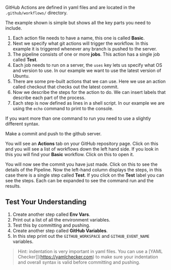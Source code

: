 GitHub Actions are defined in yaml files and are located in the `.github/workflows/` directory.

The example shown is simple but shows all the key parts you need to include.

1. Each action file needs to have a name, this one is called **Basic**.
2. Next we specify what git actions will trigger the workflow. In this example it is triggered whenever any branch is pushed to the server.
3. The pipeline consists of one or more **jobs**. This action has a single job called **Test**.
4. Each job needs to run on a server, the `uses` key lets us specify what OS and version to use. In our example we want to use the latest version of Ubuntu.
5. There are some pre-built actions that we can use. Here we use an action called checkout that checks out the latest commit.
6. Now we describe the steps for the action to do. We can insert labels that describe each part of the process.
7. Each step is now defined as lines in a shell script. In our example we are using the `echo` command to print to the console.

If you want more than one command to run you need to use a slightly different syntax.

Make a commit and push to the github server.

You will see an **Actions** tab on your GitHub repository page. Click on this and you will see a list of workflows down the left hand side. If you look in this you will find your **Basic** workflow. Click on this to open it.

You will now see the commit you have just made. Click on this to see the details of the Pipeline. Now the left-hand column displays the steps, in this case there is a single step called **Test**. If you click on the **Test** label you can see the steps. Each can be expanded to see the command run and the results.

## Test Your Understanding

1. Create another step called **Env Vars**.
2. Print out a list of all the environment variables.
3. Test this by committing and pushing.
4. Create another step called **GitHub Variables**.
5. In this step print out the `GITHUB_WORKSPACE` and `GITHUB_EVENT_NAME` variables.

> Hint: indentation is very important in yaml files. You can use a [YAML Checker]](https://yamlchecker.com) to make sure your indentation and overall syntax is valid before committing and pushing.
